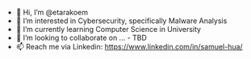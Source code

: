 - 👋 Hi, I’m @etarakoem
- 👀 I’m interested in Cybersecurity, specifically Malware Analysis
- 🌱 I’m currently learning Computer Science in University
- 💞️ I’m looking to collaborate on ... - TBD
- 📫 Reach me via Linkedin: https://www.linkedin.com/in/samuel-hua/

<!---
etarakoem/etarakoem is a ✨ special ✨ repository because its `README.md` (this file) appears on your GitHub profile.
You can click the Preview link to take a look at your changes.
--->
